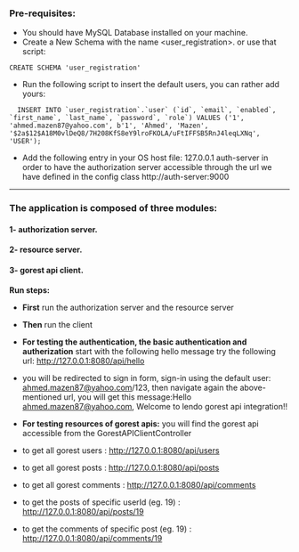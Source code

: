 ### Pre-requisites:
- You should have MySQL Database installed on your machine.
- Create a New Schema with the name <user_registration>.
  or use that script: 
```
CREATE SCHEMA 'user_registration'
```
- Run the following script to insert the default users, you can rather
add yours:
```
  INSERT INTO `user_registration`.`user` (`id`, `email`, `enabled`, `first_name`, `last_name`, `password`, `role`) VALUES ('1', 'ahmed.mazen87@yahoo.com', b'1', 'Ahmed', 'Mazen', '$2a$12$A18M0vlDeQ8/7H208KfS8eY9lroFKOLA/uFtIFFSB5RnJ4leqLXNq', 'USER');
```
- Add the following entry in your OS host file:
127.0.0.1       auth-server
in order to have the authorization server accessible through
the url we have defined in the config class http://auth-server:9000
---------------------------------------------------------------------------------

### The application is composed of three modules:

#### 1- authorization server.
#### 2- resource server.
#### 3- gorest api client.

**Run steps:**
- **First** run the authorization server and the resource server
- **Then** run the client
- **For testing the authentication, the basic authentication and autherization** start with the following
hello message try the following url: http://127.0.0.1:8080/api/hello 
- you will be redirected to sign in form, sign-in using the default user: ahmed.mazen87@yahoo.com/123, then navigate again the above-mentioned
url, you will get this message:Hello ahmed.mazen87@yahoo.com, Welcome to lendo gorest api integration!!
  
- **For testing resources of gorest apis:** you will find the gorest api accessible from the GorestAPIClientController
- to get all gorest users : http://127.0.0.1:8080/api/users
- to get all gorest posts : http://127.0.0.1:8080/api/posts
- to get all gorest comments : http://127.0.0.1:8080/api/comments
- to get the posts of specific userId (eg. 19) : http://127.0.0.1:8080/api/posts/19
- to get the comments of specific post (eg. 19) : http://127.0.0.1:8080/api/comments/19



